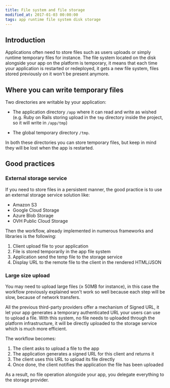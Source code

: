 ```yaml
---
title: File system and file storage
modified_at: 2017-01-03 00:00:00
tags: app runtime file system disk storage
---
```


## Introduction

Applications often need to store files such as users uploads or simply runtime
temporary files for instance. The file system located on the disk alongside your app on the
platform is temporary, it means that each time your application is restarted or
redeployed, it gets a new file system, files stored previously on it won't be
present anymore.

## Where you can write temporary files

Two directories are writable by your application:

* The application directory `/app` where it can read and write as wished (e.g. Ruby on Rails
  storing upload in the `tmp` directory inside the project, so it will write in `/app/tmp`)

* The global temporary directory `/tmp`.

In both these directories you can store temporary files, but keep in mind they
will be lost when the app is restarted.

## Good practices

### External storage service

If you need to store files in a persistent manner, the good practice is to use
an external storage service solution like:

* Amazon S3
* Google Cloud Storage
* Azure Blob Storage
* OVH Public Cloud Storage

Then the workflow, already implemented in numerous frameworks and libraries is the
following:

1. Client upload file to your application
2. File is stored temporarily in the app file system
3. Application send the temp file to the storage service
4. Display URL to the remote file to the client in the rendered HTML/JSON

### Large size upload

You may need to upload large files (≥ 50MB for instance), in this case the workflow
previously explained won't work so well because each step will be slow, because of
network transfers.

All the previous third-party providers offer a mechanism of Signed URL, it let your
app generates a temporary authenticated URL your users can use to upload a file. With
this system, no file needs to uploaded through the platform infrastructure, it will
be directly uploaded to the storage service which is much more efficient.

The workflow becomes:

1. The client asks to upload a file to the app
2. The application generates a signed URL for this client and returns it
3. The client uses this URL to upload its file directly
4. Once done, the client notifies the application the file has been uploaded

As a result, no file operation alongside your app, you delegate everything to the storage
provider.
